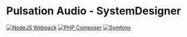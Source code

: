 # Pulsation Audio - SystemDesigner

[![NodeJS Webpack](https://github.com/wolfkidsounds/tools.pulsationaudio.local/actions/workflows/webpack.yml/badge.svg?branch=main)](https://github.com/wolfkidsounds/tools.pulsationaudio.local/actions/workflows/webpack.yml) [![PHP Composer](https://github.com/wolfkidsounds/tools.pulsationaudio.local/actions/workflows/php.yml/badge.svg)](https://github.com/wolfkidsounds/tools.pulsationaudio.local/actions/workflows/php.yml) [![Symfony](https://github.com/wolfkidsounds/tools.pulsationaudio.local/actions/workflows/symfony.yml/badge.svg)](https://github.com/wolfkidsounds/tools.pulsationaudio.local/actions/workflows/symfony.yml)

